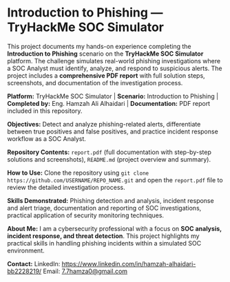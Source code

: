 # Introduction to Phishing — TryHackMe SOC Simulator

This project documents my hands-on experience completing the **Introduction to Phishing** scenario on the **TryHackMe SOC Simulator** platform. The challenge simulates real-world phishing investigations where a SOC Analyst must identify, analyze, and respond to suspicious alerts. The project includes a **comprehensive PDF report** with full solution steps, screenshots, and documentation of the investigation process.

**Platform:** TryHackMe SOC Simulator | **Scenario:** Introduction to Phishing | **Completed by:** Eng. Hamzah Ali Alhaidari | **Documentation:** PDF report included in this repository.

**Objectives:** Detect and analyze phishing-related alerts, differentiate between true positives and false positives, and practice incident response workflow as a SOC Analyst.

**Repository Contents:** `report.pdf` (full documentation with step-by-step solutions and screenshots), `README.md` (project overview and summary).

**How to Use:** Clone the repository using `git clone https://github.com/USERNAME/REPO_NAME.git` and open the `report.pdf` file to review the detailed investigation process.

**Skills Demonstrated:** Phishing detection and analysis, incident response and alert triage, documentation and reporting of SOC investigations, practical application of security monitoring techniques.

**About Me:** I am a cybersecurity professional with a focus on **SOC analysis, incident response, and threat detection**. This project highlights my practical skills in handling phishing incidents within a simulated SOC environment.

**Contact:** 
LinkedIn: https://www.linkedin.com/in/hamzah-alhaidari-bb2228219/
Email: 7.7hamza0@gmail.com

